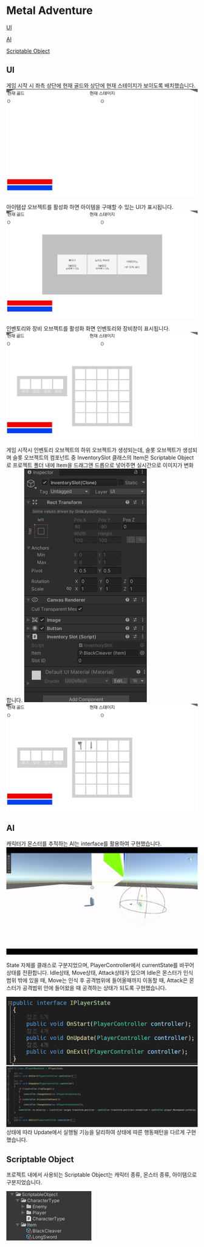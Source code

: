 # Metal Adventure
[UI](#UI)

[AI](#AI)

[Scriptable Object](#Scriptable-Object)

## UI
게임 시작 시 좌측 상단에 현재 골드와 상단에 현재 스테이지가 보이도록 배치했습니다.
![image](https://github.com/xoxohoon01/Metal-Adventure/blob/main/UI_1.png)

아이템샵 오브젝트를 활성화 하면 아이템을 구매할 수 있는 UI가 표시됩니다.
![image](https://github.com/xoxohoon01/Metal-Adventure/blob/main/UI_2.png)

인벤토리와 장비 오브젝트를 활성화 화면 인벤토리와 장비창이 표시됩니다.
![image](https://github.com/xoxohoon01/Metal-Adventure/blob/main/UI_3.png)


게임 시작시 인벤토리 오브젝트의 하위 오브젝트가 생성되는데, 슬롯 오브젝트가 생성되며 슬롯 오브젝트의 컴포넌트 중 InventorySlot 클래스의 Item은 Scriptable Object로 프로젝트 폴더 내에 Item을 드래그앤 드롭으로 넣어주면 실시간으로 이미지가 변화합니다.
![image](https://github.com/xoxohoon01/Metal-Adventure/blob/main/UI_5.png)
![image](https://github.com/xoxohoon01/Metal-Adventure/blob/main/UI_4.png)

## AI
캐릭터가 몬스터를 추적하는 AI는 interface를 활용하여 구현했습니다.
![image](https://github.com/xoxohoon01/Metal-Adventure/blob/main/AI_1.gif)

State 자체를 클래스로 구분지었으며, PlayerController에서 currentState를 바꾸어 상태를 전환합니다.
Idle상태, Move상태, Attack상태가 있으며 Idle은 몬스터가 인식범위 밖에 있을 때, Move는 인식 후 공격범위에 들어올때까지 이동할 때, Attack은 몬스터가 공격범위 안에 들어왔을 때 공격하는 상태가 되도록 구현했습니다.

![image](https://github.com/xoxohoon01/Metal-Adventure/blob/main/AI_2.png)
![image](https://github.com/xoxohoon01/Metal-Adventure/blob/main/AI_3.png)
상태에 따라 Update에서 실행될 기능을 달리하여 상태에 따른 행동패턴을 다르게 구현했습니다.

## Scriptable Object
프로젝트 내에서 사용되는 Scriptable Object는 캐릭터 종류, 몬스터 종류, 아이템으로 구분지었습니다.

![image](https://github.com/xoxohoon01/Metal-Adventure/blob/main/SO_1.png)
